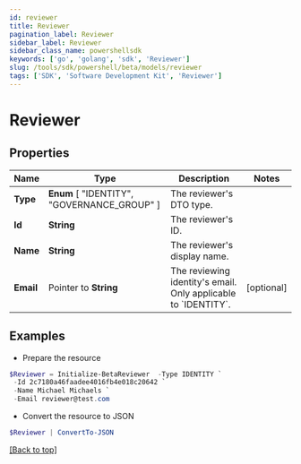 ```yaml
---
id: reviewer
title: Reviewer
pagination_label: Reviewer
sidebar_label: Reviewer
sidebar_class_name: powershellsdk
keywords: ['go', 'golang', 'sdk', 'Reviewer'] 
slug: /tools/sdk/powershell/beta/models/reviewer
tags: ['SDK', 'Software Development Kit', 'Reviewer']
---
```



# Reviewer

## Properties

Name | Type | Description | Notes
------------ | ------------- | ------------- | -------------
**Type** |   **Enum** [  "IDENTITY",    "GOVERNANCE_GROUP" ] | The reviewer&#39;s DTO type. | 
**Id** |  **String** | The reviewer&#39;s ID. | 
**Name** |  **String** | The reviewer&#39;s display name. | 
**Email** |  Pointer to **String** | The reviewing identity&#39;s email. Only applicable to &#x60;IDENTITY&#x60;. | [optional] 

## Examples

- Prepare the resource
```powershell
$Reviewer = Initialize-BetaReviewer  -Type IDENTITY `
 -Id 2c7180a46faadee4016fb4e018c20642 `
 -Name Michael Michaels `
 -Email reviewer@test.com
```

- Convert the resource to JSON
```powershell
$Reviewer | ConvertTo-JSON
```


[[Back to top]](#) 

